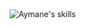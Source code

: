  <img src="https://skillicons.dev/icons?i=html,css,tailwindcss,bootstrap,js,ts,php,python,mysql,postgresql,mongodb,react,nextjs,laravel,express&perline=15&theme=dark" alt="Aymane's skills"/>

